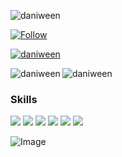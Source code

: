 <p align="left"> <img src="https://komarev.com/ghpvc/?username=daniween&label=Profile%20views&color=0e75b6&style=flat" alt="daniween" /> </p>

[![Follow](https://img.shields.io/github/followers/USERNAME?label=Follow&style=social)](https://github.com/USERNAME)

<p align="left"> <a href="https://github.com/ryo-ma/github-profile-trophy"><img src="https://github-profile-trophy.vercel.app/?username=daniween&theme=chalk" alt="daniween" /></a> </p>

<!-- <p align="left"> <a href="https://github.com/daniween" align="left"><img src="https://github-readme-stats.vercel.app/api/top-langs/?username=daniween&langs_count=10&icon_color=0891b2&hide_border=true&locale=en&custom_title=Top%20%Languages" alt="daniween" /> </a> </p>  -->
<p align="left"><img align="left" src="https://github-readme-stats.vercel.app/api/top-langs?username=daniween&show_icons=true&locale=en&layout=compact&bg_color=00000000" alt="daniween" /></p>
<p align="left"> <img align="center" src="https://github-readme-stats.vercel.app/api?username=daniween&show_icons=true&locale=en&bg_color=00000000" alt="daniween" /> </p>


### Skills

<p><img src="https://skillicons.dev/icons?i=react,angular,javascript,typescript,vuejs" />
<img src="https://skillicons.dev/icons?i=java,spring,php,symfony,python,nodejs" />
<img src="https://skillicons.dev/icons?i=postgres,mysql" />
<img src="https://skillicons.dev/icons?i=aws,azure" />
<img src="https://skillicons.dev/icons?i=phpstorm,postman,git,github,notion" />
<img src="https://skillicons.dev/icons?i=photoshop,figma" /></p>

![Image](https://github.com/user-attachments/assets/f965d356-cd5f-45f8-a0e8-6c44a80b0fd6)
